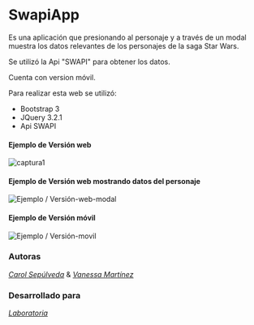 
# SwapiApp

Es una aplicación que presionando al personaje y a través de un modal muestra los datos relevantes de los personajes de la saga Star Wars.

Se utilizó la Api "SWAPI" para obtener los datos.

Cuenta con version móvil.

Para realizar esta web se utilizó:

* Bootstrap 3
* JQuery 3.2.1
* Api SWAPI

#### Ejemplo de Versión web
![captura1](https://user-images.githubusercontent.com/32282202/37886029-dd615b1c-308e-11e8-82ed-065f11908b44.jpg)

#### Ejemplo de Versión web mostrando datos del personaje
![Ejemplo / Versión-web-modal ](assets/img/paraReadme/captura2.jpg)

#### Ejemplo de Versión móvil
![Ejemplo / Versión-movil ](assets/img/paraReadme/captura-movil.jpg)

### Autoras
 
[*Carol Sepúlveda*](https://github.com/carol-solivos) & [*Vanessa Martínez*](https://github.com/vanemarnava)

### Desarrollado para 
[*Laboratoria*](http://www.laboratoria.la/)
